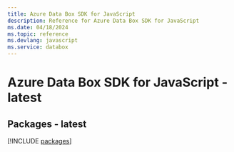 ```yaml
---
title: Azure Data Box SDK for JavaScript
description: Reference for Azure Data Box SDK for JavaScript
ms.date: 04/18/2024
ms.topic: reference
ms.devlang: javascript
ms.service: databox
---
```

# Azure Data Box SDK for JavaScript - latest
## Packages - latest
[!INCLUDE [packages](data-box-index.md)]